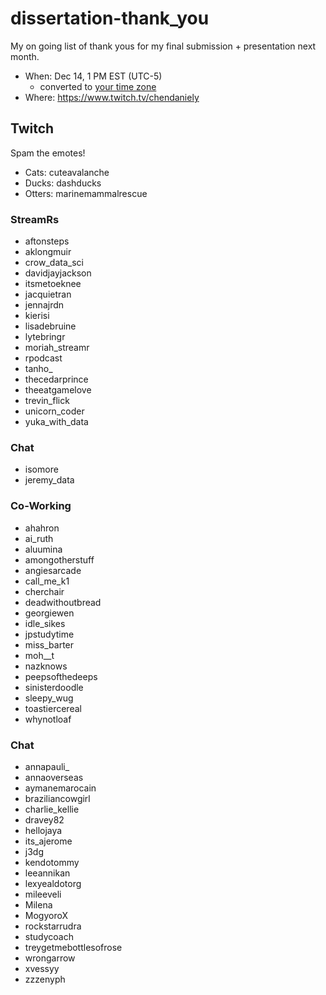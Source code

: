 # dissertation-thank_you

My on going list of thank yous for my final submission + presentation next month.

- When: Dec 14, 1 PM EST (UTC-5)
    - converted to [your time zone](https://www.timeanddate.com/worldclock/fixedtime.html?msg=Dan+Dissertation&iso=20211214T18)
- Where: https://www.twitch.tv/chendaniely

## Twitch

Spam the emotes!

- Cats: cuteavalanche
- Ducks: dashducks
- Otters: marinemammalrescue

### StreamRs

- aftonsteps
- aklongmuir
- crow_data_sci
- davidjayjackson
- itsmetoeknee
- jacquietran
- jennajrdn
- kierisi
- lisadebruine
- lytebringr
- moriah_streamr
- rpodcast
- tanho_
- thecedarprince
- theeatgamelove
- trevin_flick
- unicorn_coder
- yuka_with_data

### Chat

- isomore
- jeremy_data

### Co-Working

- ahahron
- ai_ruth
- aluumina
- amongotherstuff
- angiesarcade
- call_me_k1
- cherchair
- deadwithoutbread
- georgiewen
- idle_sikes
- jpstudytime
- miss_barter
- moh__t
- nazknows
- peepsofthedeeps
- sinisterdoodle
- sleepy_wug
- toastiercereal
- whynotloaf


### Chat

- annapauli_
- annaoverseas
- aymanemarocain
- braziliancowgirl
- charlie_kellie
- dravey82
- hellojaya
- its_ajerome
- j3dg
- kendotommy
- leeannikan
- lexyealdotorg
- mileeveli
- Milena
- MogyoroX
- rockstarrudra
- studycoach
- treygetmebottlesofrose
- wrongarrow
- xvessyy
- zzzenyph
